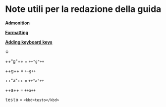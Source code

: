 # Note utili per la redazione della guida


[**Admonition**](https://squidfunk.github.io/mkdocs-material/reference/admonitions/)


[**Formatting**](https://squidfunk.github.io/mkdocs-material/reference/formatting/)


[**Adding keyboard keys**](https://squidfunk.github.io/mkdocs-material/reference/formatting/?h=key#adding-keyboard-keys)

↓

++"g"++  = `++"g"++`

++g++ = `++g++`

++"a"++ =  `++"a"++`

++a++ =  `++a++`

<kbd>testo</kbd> = `<kbd>testo</kbd>`

